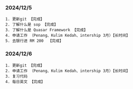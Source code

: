 ### 2024/12/5

```
1. 更新git 【完成】
2. 了解什么是 sop 【完成】
3. 了解什么是 Quasar Framework 【完成】
4. 申请工作 （Penang、Kulim Kedah、intership 3月）【长时间】
5. 去银行进 RM 200  【完成】
```

### 2024/12/6

```
1. 更新git 【完成】
2. 申请工作 （Penang、Kulim Kedah、intership 3月）【长时间】
3. 复习代码
4. 每日英文 【完成】
```









































